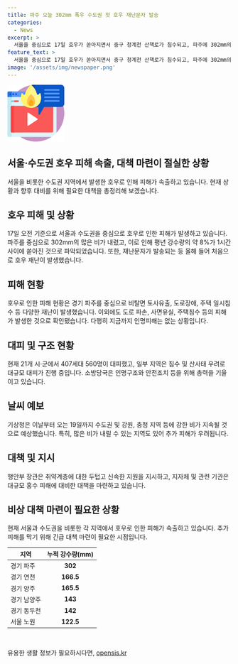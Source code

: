 ```yaml
---
title: 파주 오늘 302mm 폭우 수도권 첫 호우 재난문자 발송
categories:
  - News
excerpt: >
  서울을 중심으로 17일 호우가 쏟아지면서 중구 청계천 산책로가 침수되고, 파주에 302mm의 폭우가 쏟아져 수해가 발생했다. 이로 인해 서울과 경기 등 13개 지역에 호우경보가 발효됐고, 강수량은 역대급이었다. 특히 서울과 수도권에는 올해 처음으로 호우 재난문자가 발송됐다. 지금까지는 인명피해는 없으나 수해 발생으로 대피자가 계속 늘어나는 상황이며, 기상청은 서울 등 일부 지역에 200mm 이상의 많은 비가 예고됐다. 행안부 장관은 취약계층에 대한 신속한 지원을 강조했다.
feature_text: >
  서울을 중심으로 17일 호우가 쏟아지면서 중구 청계천 산책로가 침수되고, 파주에 302mm의 폭우가 쏟아져 수해가 발생했다. 이로 인해 서울과 경기 등 13개 지역에 호우경보가 발효됐고, 강수량은 역대급이었다. 특히 서울과 수도권에는 올해 처음으로 호우 재난문자가 발송됐다. 지금까지는 인명피해는 없으나 수해 발생으로 대피자가 계속 늘어나는 상황이며, 기상청은 서울 등 일부 지역에 200mm 이상의 많은 비가 예고됐다. 행안부 장관은 취약계층에 대한 신속한 지원을 강조했다.
image: '/assets/img/newspaper.png'
---
```


<p><img src="/assets/img/news.png" alt="rentncar 속보" /></p>

<h2>서울·수도권 호우 피해 속출, 대책 마련이 절실한 상황</h2>

<p data-ke-size="size16">서울을 비롯한 수도권 지역에서 발생한 호우로 인해 피해가 속출하고 있습니다. 현재 상황과 향후 대비를 위해 필요한 대책을 총정리해 보겠습니다.</p>

<h2 data-ke-size="size26">호우 피해 및 상황</h2>

<p data-ke-size="size16">17일 오전 기준으로 서울과 수도권을 중심으로 호우로 인한 피해가 발생하고 있습니다. 파주를 중심으로 302mm의 많은 비가 내렸고, 이로 인해 평년 강수량의 약 8%가 1시간 사이에 쏟아진 것으로 파악되었습니다. 또한, 재난문자가 발송되는 등 올해 들어 처음으로 호우 재난이 발생했습니다.</p>

<h2 data-ke-size="size26">피해 현황</h2>

<p data-ke-size="size16">호우로 인한 피해 현황은 경기 파주를 중심으로 비탈면 토사유출, 도로장애, 주택 일시침수 등 다양한 재난이 발생했습니다. 이외에도 도로 파손, 사면유실, 주택침수 등의 피해가 발생한 것으로 확인됐습니다. 다행히 지금까지 인명피해는 없는 상황입니다.</p>

<h2 data-ke-size="size26">대피 및 구조 현황</h2>

<p data-ke-size="size16">현재 21개 시·군에서 407세대 560명이 대피했고, 일부 지역은 침수 및 산사태 우려로 대규모 대피가 진행 중입니다. 소방당국은 인명구조와 안전조치 등을 위해 총력을 기울이고 있습니다.</p>

<h2 data-ke-size="size26">날씨 예보</h2>

<p data-ke-size="size16">기상청은 이날부터 오는 19일까지 수도권 및 강원, 충청 지역 등에 강한 비가 지속될 것으로 예상했습니다. 특히, 많은 비가 내릴 수 있는 지역도 있어 추가 피해가 우려됩니다.</p>

<h2 data-ke-size="size26">대책 및 지시</h2>

<p data-ke-size="size16">행안부 장관은 취약계층에 대한 두텁고 신속한 지원을 지시하고, 지자체 및 관련 기관은 대규모 홍수 피해에 대비한 대책을 마련하고 있습니다.</p>

<h2 data-ke-size="size26">비상 대책 마련이 필요한 상황</h2>

<p data-ke-size="size16">현재 서울과 수도권을 비롯한 각 지역에서 호우로 인한 피해가 속출하고 있습니다. 추가 피해를 막기 위해 긴급 대책 마련이 필요한 시점입니다.</p>

<table>
    <thead>
        <tr>
            <th>지역</th>
            <th>누적 강수량(mm)</th>
        </tr>
    </thead>
    <tbody>
        <tr>
            <td>경기 파주</td>
            <td style="text-align: center; height: 17px;"><b>302</b></td>
        </tr>
        <tr>
            <td>경기 연천</td>
            <td style="text-align: center; height: 17px;"><b>166.5</b></td>
        </tr>
        <tr>
            <td>경기 양주</td>
            <td style="text-align: center; height: 17px;"><b>165.5</b></td>
        </tr>
        <tr>
            <td>경기 남양주</td>
            <td style="text-align: center; height: 17px;"><b>143</b></td>
        </tr>
        <tr>
            <td>경기 동두천</td>
            <td style="text-align: center; height: 17px;"><b>142</b></td>
        </tr>
        <tr>
            <td>서울 노원</td>
            <td style="text-align: center; height: 17px;"><b>122.5</b></td>
        </tr>
    </tbody>
</table>

<p data-ke-size="size16">&nbsp;</p>
유용한 생활 정보가 필요하시다면, <a href="https://opensis.kr" rel="dofollow">opensis.kr</a>


